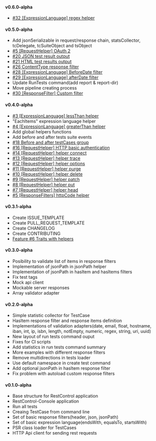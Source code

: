 #### v0.6.0-alpha
* [\#32 [ExpressionLanguage] regex helper](https://github.com/rest-control/rest-control/issues/32)

#### v0.5.0-alpha
* Add jsonSerializable in request/response chain, statsCollector, tcDelegate, tcSuiteObject and tsObject
* [\#5 [RequestHelper] OAuth 2](https://github.com/rest-control/rest-control/issues/15)
* [\#20 JSON test result output](https://github.com/rest-control/rest-control/issues/20)
* [\#21 HTML test results output](https://github.com/rest-control/rest-control/issues/21)
* [\#26 ContentType response filter](https://github.com/rest-control/rest-control/issues/26)
* [\#28 [ExpressionLanguage] BeforeDate filter](https://github.com/rest-control/rest-control/issues/28)
* [\#29 [ExpressionLanguage] afterDate filter](https://github.com/rest-control/rest-control/issues/29)
* Update RunTests command(add report & report-dir)
* Move pipeline creating process
* [\#30 [ResponseFilter] Custom filter](https://github.com/rest-control/rest-control/issues/30)

#### v0.4.0-alpha
* [\#3 [ExpressionLanguage] lessThan helper](https://github.com/rest-control/rest-control/issues/3)
* "EachItems" expression language helper
* [\#4 [ExpressionLanguage] greaterThan helper](https://github.com/rest-control/rest-control/issues/4)
* Add global helpers functions
* Add before and after tests suite events
* [\#18 Before and after testCases group](https://github.com/rest-control/rest-control/issues/18)
* [\#16 [RequestHelper] HTTP basic authentication](https://github.com/rest-control/rest-control/issues/16)
* [\#14 [RequestHelper] helper connect](https://github.com/rest-control/rest-control/issues/14)
* [\#13 [RequestHelper] helper trace](https://github.com/rest-control/rest-control/issues/13)
* [\#12 [RequestHelper] helper options](https://github.com/rest-control/rest-control/issues/12)
* [\#11 [RequestHelper] helper purge](https://github.com/rest-control/rest-control/issues/11)
* [\#10 [RequestHelper] helper delete](https://github.com/rest-control/rest-control/issues/10)
* [\#9 [RequestHelper] helper patch](https://github.com/rest-control/rest-control/issues/9)
* [\#8 [RequestHelper] helper put](https://github.com/rest-control/rest-control/issues/8)
* [\#7 [RequestHelper] helper head](https://github.com/rest-control/rest-control/issues/7)
* [\#5 [ResponseFilters] httpCode helper](https://github.com/rest-control/rest-control/issues/5)

#### v0.3.1-alpha
* Create ISSUE_TEMPLATE
* Create PULL_REQUEST_TEMPLATE
* Create CHANGELOG
* Create CONTRIBUTING
* [Feature #6 Traits with helpers](https://github.com/rest-control/rest-control/issues/6) 

#### v0.3.0-alpha
*  Posibility to validate list of items in response filters
*  Implementation of jsonPath in jsonPath helper
*  Implementation of jsonPath in hasItem and hasItems filters
*  Fix test tags
*  Mock api client
*  Mockable server responses
*  Array validator adapter

#### v0.2.0-alpha
 *  Simple statistic collector for TestCase
 *  HasItem response filter and response items definition
 *  Implementations of validation adapters(date, email, float, hostname, iban, int, ip, isbn, length, notEmpty, numeric, regex, string, uri, uuid)
 *  New layout of run tests command ouput
 *  Fixes for CI scripts
 *  Add statistics in run tests command summary
 *  More examples with different response filters
 *  Remove multidirections in tests loader
 *  Use default namespace in create test command
 *  Add optional jsonPath in hasItem response filter
 *  Fix problem with autoload custom response filters

#### v0.1.0-alpha
 *  Base structure for RestControl application
 *  RestControl-Console application
   *  Run all tests
   *  Creaing TestCase from command line
 *  Set of basic response filters(header, json, jsonPath)
 *  Set of basic expression language(endsWith, equalsTo, startsWith)
 *  PSR class loader for TestCases
 *  HTTP Api client for sending rest requests